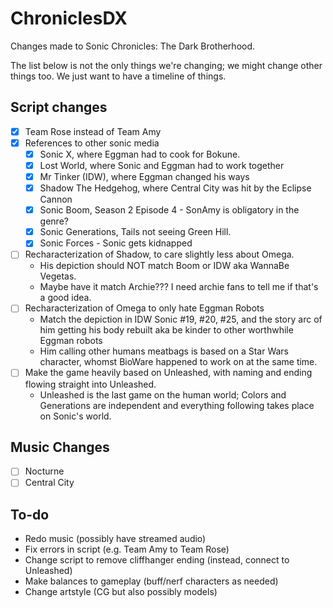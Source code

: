 # ChroniclesDX
Changes made to Sonic Chronicles: The Dark Brotherhood.

The list below is not the only things we're changing; we might change other things too. We just want to have a timeline of things.

## Script changes

- [X] Team Rose instead of Team Amy
- [X] References to other sonic media
  - [X] Sonic X, where Eggman had to cook for Bokune.
  - [X] Lost World, where Sonic and Eggman had to work together
  - [X] Mr Tinker (IDW), where Eggman changed his ways
  - [X] Shadow The Hedgehog, where Central City was hit by the Eclipse Cannon
  - [X] Sonic Boom, Season 2 Episode 4 - SonAmy is obligatory in the genre?
  - [X] Sonic Generations, Tails not seeing Green Hill.
  - [X] Sonic Forces - Sonic gets kidnapped
- [ ] Recharacterization of Shadow, to care slightly less about Omega.
  - His depiction should NOT match Boom or IDW aka WannaBe Vegetas.
  - Maybe have it match Archie??? I need archie fans to tell me if that's a good idea.
- [ ] Recharacterization of Omega to only hate Eggman Robots
  - Match the depiction in IDW Sonic #19, #20, #25, and the story arc of him getting his body rebuilt aka be kinder to other worthwhile Eggman robots
  - Him calling other humans meatbags is based on a Star Wars character, whomst BioWare happened to work on at the same time.
- [ ] Make the game heavily based on Unleashed, with naming and ending flowing straight into Unleashed.
  - Unleashed is the last game on the human world; Colors and Generations are independent and everything following takes place on Sonic's world.

## Music Changes

- [ ] Nocturne
- [ ] Central City

## To-do
- Redo music (possibly have streamed audio)
- Fix errors in script (e.g. Team Amy to Team Rose)
- Change script to remove cliffhanger ending (instead, connect to Unleashed)
- Make balances to gameplay (buff/nerf characters as needed)
- Change artstyle (CG but also possibly models)
